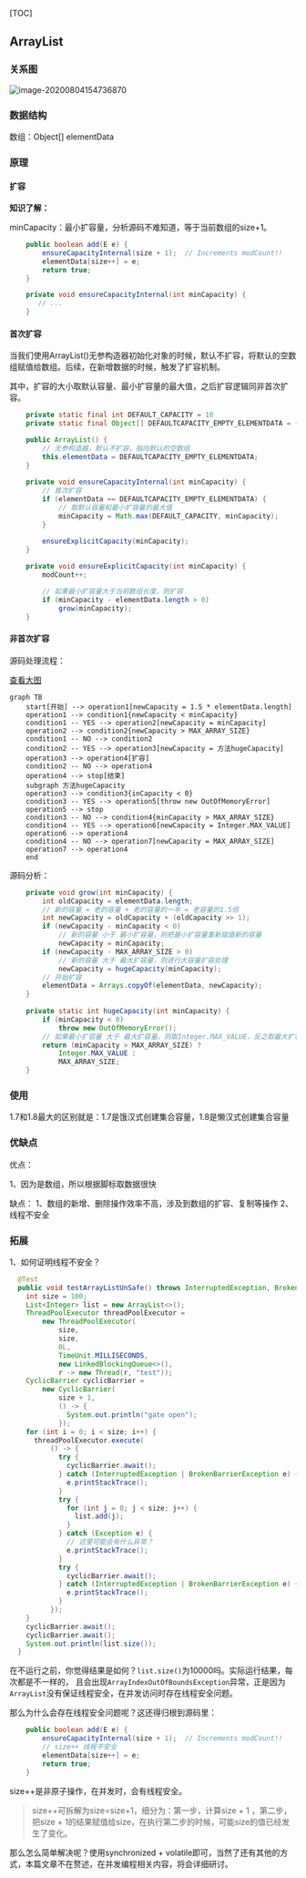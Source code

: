 [TOC]



## ArrayList

### 关系图

![image-20200804154736870](ArrayList.assets/image-20200804154736870.png)

### 数据结构

数组：Object[] elementData

### 原理

#### 扩容

**知识了解：**

minCapacity：最小扩容量，分析源码不难知道，等于当前数组的size+1。

```java
    public boolean add(E e) {
        ensureCapacityInternal(size + 1);  // Increments modCount!!
        elementData[size++] = e;
        return true;
    }

    private void ensureCapacityInternal(int minCapacity) {
       // ...
    }
```

#### 首次扩容

当我们使用ArrayList()无参构造器初始化对象的时候，默认不扩容，将默认的空数组赋值给数组。后续，在新增数据的时候，触发了扩容机制。

其中，扩容的大小取默认容量、最小扩容量的最大值，之后扩容逻辑同非首次扩容。

```java
	private static final int DEFAULT_CAPACITY = 10
	private static final Object[] DEFAULTCAPACITY_EMPTY_ELEMENTDATA = {};

    public ArrayList() {
        // 无参构造器，默认不扩容，指向默认的空数组
        this.elementData = DEFAULTCAPACITY_EMPTY_ELEMENTDATA;
    }
    
    private void ensureCapacityInternal(int minCapacity) {
        // 首次扩容
        if (elementData == DEFAULTCAPACITY_EMPTY_ELEMENTDATA) {
            // 取默认容量和最小扩容量的最大值
            minCapacity = Math.max(DEFAULT_CAPACITY, minCapacity);
        }

        ensureExplicitCapacity(minCapacity);
    }
    
    private void ensureExplicitCapacity(int minCapacity) {
        modCount++;

        // 如果最小扩容量大于当前数组长度，则扩容
        if (minCapacity - elementData.length > 0)
            grow(minCapacity);
    }
```

#### 非首次扩容

源码处理流程：

[查看大图](https://mermaid-js.github.io/mermaid-live-editor/#/edit/eyJjb2RlIjoiZ3JhcGggVEJcbiAgICBzdGFydFvlvIDlp4tdIC0tPiBvcGVyYXRpb24xW25ld0NhcGFjaXR5ID0gMS41ICogZWxlbWVudERhdGEubGVuZ3RoXVxuICAgIG9wZXJhdGlvbjEgLS0-IGNvbmRpdGlvbjF7bmV3Q2FwYWNpdHkgPCBtaW5DYXBhY2l0eX1cbiAgICBjb25kaXRpb24xIC0tIFlFUyAtLT4gb3BlcmF0aW9uMltuZXdDYXBhY2l0eSA9IG1pbkNhcGFjaXR5XSBcbiAgICBvcGVyYXRpb24yIC0tPiBjb25kaXRpb24ye25ld0NhcGFjaXR5ID4gTUFYX0FSUkFZX1NJWkV9XG4gICAgY29uZGl0aW9uMSAtLSBOTyAtLT4gY29uZGl0aW9uMlxuICAgIGNvbmRpdGlvbjIgLS0gWUVTIC0tPiBvcGVyYXRpb24zW25ld0NhcGFjaXR5ID0g5pa55rOVaHVnZUNhcGFjaXR5XSBcbiAgICBvcGVyYXRpb24zIC0tPiBvcGVyYXRpb240W-aJqeWuuV0gXG4gICAgY29uZGl0aW9uMiAtLSBOTyAtLT4gb3BlcmF0aW9uNFxuICAgIG9wZXJhdGlvbjQgLS0-IHN0b3Bb57uT5p2fXVxuICAgIHN1YmdyYXBoIOaWueazlWh1Z2VDYXBhY2l0eVxuICAgIG9wZXJhdGlvbjMgLS0-IGNvbmRpdGlvbjN7aW5DYXBhY2l0eSA8IDB9XG4gICAgY29uZGl0aW9uMyAtLSBZRVMgLS0-IG9wZXJhdGlvbjVbdGhyb3cgbmV3IE91dE9mTWVtb3J5RXJyb3JdIFxuICAgIG9wZXJhdGlvbjUgLS0-IHN0b3BcbiAgICBjb25kaXRpb24zIC0tIE5PIC0tPiBjb25kaXRpb240e21pbkNhcGFjaXR5ID4gTUFYX0FSUkFZX1NJWkV9XG4gICAgY29uZGl0aW9uNCAtLSBZRVMgLS0-IG9wZXJhdGlvbjZbbmV3Q2FwYWNpdHkgPSBJbnRlZ2VyLk1BWF9WQUxVRV0gXG4gICAgb3BlcmF0aW9uNiAtLT4gb3BlcmF0aW9uNFxuICAgIGNvbmRpdGlvbjQgLS0gTk8gLS0-IG9wZXJhdGlvbjdbbmV3Q2FwYWNpdHkgPSBNQVhfQVJSQVlfU0laRV0gXG4gICAgb3BlcmF0aW9uNyAtLT4gb3BlcmF0aW9uNFxuICAgIGVuZCIsIm1lcm1haWQiOnsidGhlbWUiOiJkZWZhdWx0In19)

```mermaid
graph TB
    start[开始] --> operation1[newCapacity = 1.5 * elementData.length]
    operation1 --> condition1{newCapacity < minCapacity}
    condition1 -- YES --> operation2[newCapacity = minCapacity] 
    operation2 --> condition2{newCapacity > MAX_ARRAY_SIZE}
    condition1 -- NO --> condition2
    condition2 -- YES --> operation3[newCapacity = 方法hugeCapacity] 
    operation3 --> operation4[扩容] 
    condition2 -- NO --> operation4
    operation4 --> stop[结束]
    subgraph 方法hugeCapacity
    operation3 --> condition3{inCapacity < 0}
    condition3 -- YES --> operation5[throw new OutOfMemoryError] 
    operation5 --> stop
    condition3 -- NO --> condition4{minCapacity > MAX_ARRAY_SIZE}
    condition4 -- YES --> operation6[newCapacity = Integer.MAX_VALUE] 
    operation6 --> operation4
    condition4 -- NO --> operation7[newCapacity = MAX_ARRAY_SIZE] 
    operation7 --> operation4
    end
```

源码分析：

```java
    private void grow(int minCapacity) {
        int oldCapacity = elementData.length;
        // 新的容量 = 老的容量 + 老的容量的一半 = 老容量的1.5倍
        int newCapacity = oldCapacity + (oldCapacity >> 1);
        if (newCapacity - minCapacity < 0)
            // 新的容量 小于 最小扩容量，则把最小扩容量重新赋值新的容量
            newCapacity = minCapacity;
        if (newCapacity - MAX_ARRAY_SIZE > 0)
            // 新的容量 大于 最大扩容量，则进行大容量扩容处理
            newCapacity = hugeCapacity(minCapacity);
        // 开始扩容
        elementData = Arrays.copyOf(elementData, newCapacity);
    }
     
    private static int hugeCapacity(int minCapacity) {
        if (minCapacity < 0) 
            throw new OutOfMemoryError();
        // 如果最小扩容量 大于 最大扩容量，则取Integer.MAX_VALUE，反之取最大扩容量
        return (minCapacity > MAX_ARRAY_SIZE) ?
            Integer.MAX_VALUE :
            MAX_ARRAY_SIZE;
    }
```

### 使用

1.7和1.8最大的区别就是：1.7是饿汉式创建集合容量，1.8是懒汉式创建集合容量

### 优缺点

优点：

1、因为是数组，所以根据脚标取数据很快

缺点：
1、数组的新增、删除操作效率不高，涉及到数组的扩容、复制等操作
2、线程不安全

### 拓展

1、如何证明线程不安全？

```java
  @Test
  public void testArrayListUnSafe() throws InterruptedException, BrokenBarrierException {
    int size = 100;
    List<Integer> list = new ArrayList<>();
    ThreadPoolExecutor threadPoolExecutor =
        new ThreadPoolExecutor(
            size,
            size,
            0L,
            TimeUnit.MILLISECONDS,
            new LinkedBlockingQueue<>(),
            r -> new Thread(r, "test"));
    CyclicBarrier cyclicBarrier =
        new CyclicBarrier(
            size + 1,
            () -> {
              System.out.println("gate open");
            });
    for (int i = 0; i < size; i++) {
      threadPoolExecutor.execute(
          () -> {
            try {
              cyclicBarrier.await();
            } catch (InterruptedException | BrokenBarrierException e) {
              e.printStackTrace();
            }
            try {
              for (int j = 0; j < size; j++) {
                list.add(j);
              }
            } catch (Exception e) {
              // 这里可能会有什么异常？
              e.printStackTrace();
            }
            try {
              cyclicBarrier.await();
            } catch (InterruptedException | BrokenBarrierException e) {
              e.printStackTrace();
            }
          });
    }
    cyclicBarrier.await();
    cyclicBarrier.await();
    System.out.println(list.size());
  }
```

在不运行之前，你觉得结果是如何？`list.size()`为10000吗。实际运行结果，每次都是不一样的， 且会出现`ArrayIndexOutOfBoundsException`异常，正是因为`ArrayList`没有保证线程安全，在并发访问时存在线程安全问题。

那么为什么会存在线程安全问题呢？这还得归根到源码里：

```java
    public boolean add(E e) {
		ensureCapacityInternal(size + 1);  // Increments modCount!!
        // size++ 线程不安全
		elementData[size++] = e;
		return true;
	}
```

size++是非原子操作，在并发时，会有线程安全。

>  size++可拆解为size=size+1，细分为：第一步，计算size + 1 ，第二步，把size + 1的结果赋值给size，在执行第二步的时候，可能size的值已经发生了变化。

那么怎么简单解决呢？使用synchronized + volatile即可，当然了还有其他的方式，本篇文章不在赘述，在并发编程相关内容，将会详细研讨。




















